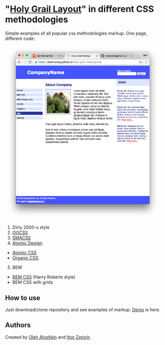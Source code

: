 # "[Holy Grail Layout](https://en.wikipedia.org/wiki/Holy_Grail_(web_design))" in different CSS methodologies

Simple examples of all popular css methodologies markup.
One page, different code:

![HolyGrailLayout](https://github.com/AleshaOleg/holy-grail-markup/blob/master/preview.png)

1. Dirty 2000-s style
2. [OOCSS](https://www.smashingmagazine.com/2011/12/an-introduction-to-object-oriented-css-oocss/)
3. [SMACSS](https://smacss.com)
4. [Atomic Design](http://atomicdesign.bradfrost.com/chapter-2/):
 - [Atomic CSS](http://acss.io)
 - [Organic CSS](http://krasimir.github.io/organic-css/)
5. BEM
 - [BEM CSS](http://csswizardry.com/2015/08/bemit-taking-the-bem-naming-convention-a-step-further/) (Harry Roberts style)
 - BEM CSS with grids

## How to use

Just download/clone repository and see examples of markup. [Demo](https://aleshaoleg.github.io/holy-grail-markup/raw) is here.

## Authors

Created by [Oleh Aloshkin](https://github.com/AleshaOleg) and [Ihor Zenich](https://github.com/IhorZenich).
